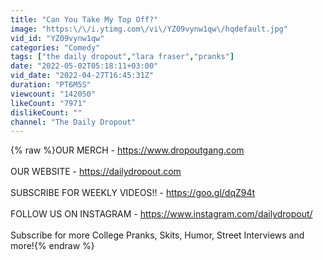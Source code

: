 ```yaml
---
title: "Can You Take My Top Off?"
image: "https:\/\/i.ytimg.com\/vi\/YZ09vynw1qw\/hqdefault.jpg"
vid_id: "YZ09vynw1qw"
categories: "Comedy"
tags: ["the daily dropout","lara fraser","pranks"]
date: "2022-05-02T05:18:11+03:00"
vid_date: "2022-04-27T16:45:31Z"
duration: "PT6M5S"
viewcount: "142050"
likeCount: "7971"
dislikeCount: ""
channel: "The Daily Dropout"
---
```

{% raw %}OUR MERCH - <a rel="nofollow" target="blank" href="https://www.dropoutgang.com​">https://www.dropoutgang.com​</a><br /><br />OUR WEBSITE - <a rel="nofollow" target="blank" href="https://dailydropout.com​">https://dailydropout.com​</a><br /><br />SUBSCRIBE FOR WEEKLY VIDEOS!! - <a rel="nofollow" target="blank" href="https://goo.gl/dqZ94t​">https://goo.gl/dqZ94t​</a><br /><br />FOLLOW US ON INSTAGRAM - <a rel="nofollow" target="blank" href="https://www.instagram.com/dailydropout/​">https://www.instagram.com/dailydropout/​</a><br /><br />Subscribe for more College Pranks, Skits, Humor, Street Interviews and more!{% endraw %}
